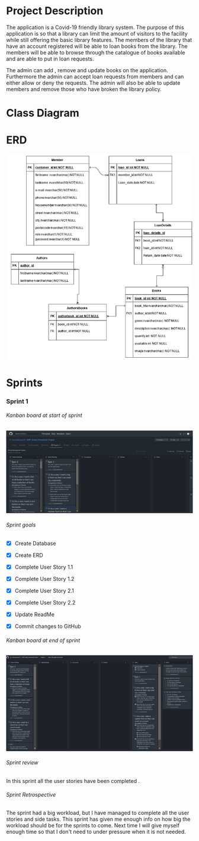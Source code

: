 # Project Description

The application is a Covid-19 friendly library system. The purpose of this application is so that a library can limit the amount of visitors to the facility while still offering the basic library features. The members of the library that have an account registered will be able to loan books from the library. The members will be able to browse through the catalogue of books available and are able to put in loan requests. 

The admin can add , remove and update books on the application. Furthermore the admin can accept loan requests from members and can either allow or deny the requests.  The admin will also be able to update members and remove those who have broken the library policy.  

# Class Diagram



# ERD

![ERD](images\ERD.jpg)

# Sprints

### Sprint 1

###### Kanban board at start of sprint

![images](\images\sprint_1_image_backlog.PNG)



###### Sprint goals

- [x] Create Database
- [x] Create ERD

- [x] Complete User Story 1.1
- [x] Complete User Story 1.2
- [x] Complete User Story 2.1
- [x] Complete User Story 2.2
- [x] Update ReadMe
- [x] Commit changes to GitHub

###### Kanban board at end of sprint

![sprint_1_KanbanEnd](\images\sprint_1_image_backlog_done.PNG)

###### Sprint review

In this sprint all the user stories have been completed .

###### Sprint Retrospective

The sprint had a big workload, but I have managed to complete all the user stories and side tasks. This sprint has given me enough info on how big the workload should be for the sprints to come. Next time I will give myself enough time so that I don't need to under pressure when it is not needed.
